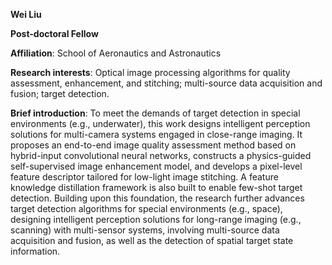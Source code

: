 **Wei Liu**

**Post-doctoral Fellow**

**Affiliation**: School of Aeronautics and Astronautics

**Research interests**: Optical image processing algorithms for quality assessment, enhancement, and stitching; multi-source data acquisition and fusion; target detection.

**Brief introduction**: 
To meet the demands of target detection in special environments (e.g., underwater), this work designs intelligent perception solutions for multi-camera systems engaged in close-range imaging. It proposes an end-to-end image quality assessment method based on hybrid-input convolutional neural networks, constructs a physics-guided self-supervised image enhancement model, and develops a pixel-level feature descriptor tailored for low-light image stitching. A feature knowledge distillation framework is also built to enable few-shot target detection.
Building upon this foundation, the research further advances target detection algorithms for special environments (e.g., space), designing intelligent perception solutions for long-range imaging (e.g., scanning) with multi-sensor systems, involving multi-source data acquisition and fusion, as well as the detection of spatial target state information.